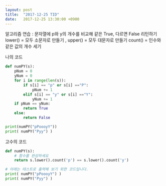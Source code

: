 ```yaml
---
layout: post
title:  "2017-12-25 TID"
date:   2017-12-25 13:30:00 +0900
---
```


알고리즘 연습 : 문자열에 p와 y의 개수를 비교해 같은 True, 다르면 False 리턴하기
lower() = 모두 소문자로 만들기 , upper() = 모두 대문자로 만들기
count() = 인수와 같은 값의 개수 세기

나의 코드 

```python
def numPY(s):
    pNum = 0
    yNum = 0
    for i in range(len(s)):
        if s[i] == "p" or s[i] =="P":
            pNum += 1
        elif s[i] == "y" or s[i] =="Y":
            yNum += 1
    if pNum == yNum:
        return True
    else:
        return False

print(numPY("pPoooyY"))
print( numPY("Pyy") )
```

고수의 코드

```python
def numPY(s):
    # 함수를 완성하세요
    return s.lower().count('p') == s.lower().count('y')

# 아래는 테스트로 출력해 보기 위한 코드입니다.
print( numPY("pPoooyY") )
print( numPY("Pyy") )
```